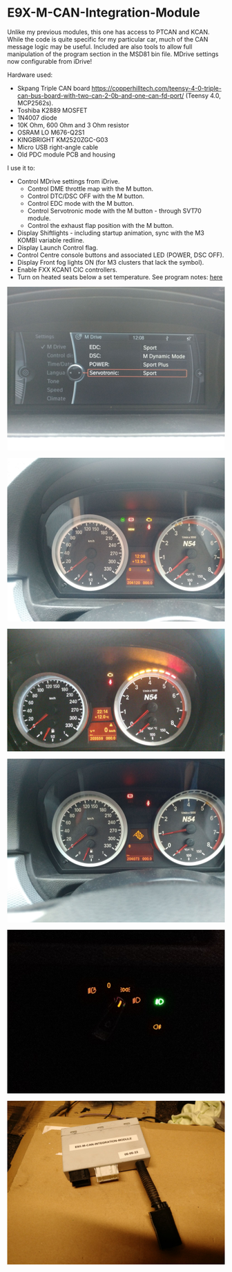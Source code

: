 # E9X-M-CAN-Integration-Module
 
Unlike my previous modules, this one has access to PTCAN and KCAN. While the code is quite specific for my particular car, much of the CAN message logic may be useful.
Included are also tools to allow full manipulation of the program section in the MSD81 bin file.
MDrive settings now configurable from iDrive!


Hardware used:
 
* Skpang Triple CAN board https://copperhilltech.com/teensy-4-0-triple-can-bus-board-with-two-can-2-0b-and-one-can-fd-port/ (Teensy 4.0, MCP2562s).
* Toshiba K2889 MOSFET
* 1N4007 diode
* 10K Ohm, 600 Ohm and 3 Ohm resistor
* OSRAM LO M676-Q2S1
* KINGBRIGHT KM2520ZGC-G03
* Micro USB right-angle cable
* Old PDC module PCB and housing



I use it to:

* Control MDrive settings from iDrive.
	* Control DME throttle map with the M button.
	* Control DTC/DSC OFF with the M button.
	* Control EDC mode with the M button.
	* Control Servotronic mode with the M button - through SVT70 module.
	* Control the exhaust flap position with the M button.
* Display Shiftlights - including startup animation, sync with the M3 KOMBI variable redline.
* Display Launch Control flag.
* Control Centre console buttons and associated LED (POWER, DSC OFF).
* Display Front fog lights ON (for M3 clusters that lack the symbol).
* Enable FXX KCAN1 CIC controllers.
* Turn on heated seats below a set temperature.
See program notes: [here](program-notes.txt)


![settings](img/idrive-settings.jpg "idrive-settings")

![kombi-m](img/kombi-m.jpg "kombi-m")

![shiftlights](img/shiftlight.jpg "shiftlights")

![launchcontrol](img/launch-control/kombi.jpg "launchcontrol")

![fog](img/Fog/indicatoron.jpg "fog")

![case](img/case.jpg "case")

